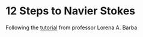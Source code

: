# 12 Steps to Navier Stokes

Following the [tutorial](http://lorenabarba.com/blog/cfd-python-12-steps-to-navier-stokes/) from professor Lorena A. Barba
